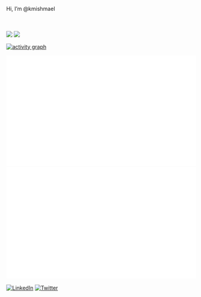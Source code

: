 Hi, I’m @kmishmael

#### 
<p align="left"> <img src="https://komarev.com/ghpvc/?username=kmishmael&label=Profile%20views&color=2fa4e7&style=flat" alt="" /> </p>

<div display="inline-flex" width="80%" justify-content="space-between">
   
<img width="380px" margin="50px" src="https://github-readme-stats.vercel.app/api?username=kmishmael&show_icons=true&hide_border=false&border_color=2fa4e7&count_private=true&theme=github_dark"/>

<img width="380px" src="https://github-readme-streak-stats.herokuapp.com/?user=kmishmael&show_icons=true&count_private=true&include_all_commits=true&hide_border=false&locale=en&layout=compact&theme=github-dark"/>
</div>

[![activity graph](https://activity-graph.herokuapp.com/graph?username=kmishmael&bg_color=000000&color=2fa4e7&line=2fa4e7&point=none&area=true&area_color=2fa4e7&hide_border=true)](https://github.com/ashutosh00710/github-readme-activity-graph)

![](https://raw.githubusercontent.com/kmishmael/github-stats/master/generated/overview.svg#gh-dark-mode-only)
![](https://raw.githubusercontent.com/kmishmael/github-stats/master/generated/languages.svg#gh-dark-mode-only)

[![LinkedIn](https://img.shields.io/badge/LinkedIn-%230077B5.svg?logo=linkedin&logoColor=white)](https://www.linkedin.com/in/kibet-ishmael-89003a16a/)
[![Twitter](https://img.shields.io/badge/Twitter-%231DA1F2.svg?logo=Twitter&logoColor=white)](https://twitter.com/kibet_km) 

<!---
kmishmael/kmishmael is a ✨ special ✨ repository because its `README.md` (this file) appears on your GitHub profile.
You can click the Preview link to take a look at your changes.
--->
